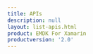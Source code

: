 ```yaml
---
title: APIs
description: null
layout: list-apis.html
product: EMDK For Xamarin
productversion: '2.0'
---
```










